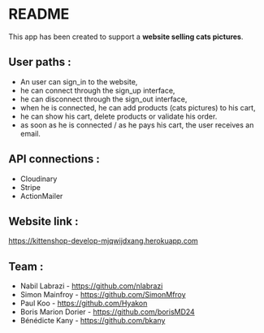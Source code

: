 # README
This app has been created to support a __website selling cats pictures__. 

## User paths : 
- An user can sign_in to the website,
- he can connect through the sign_up interface,
- he can disconnect through the sign_out interface,
- when he is connected, he can add products (cats pictures) to his cart,
- he can show his cart, delete products or validate his order.
- as soon as he is connected / as he pays his cart, the user receives an email. 

## API connections : 
- Cloudinary
- Stripe
- ActionMailer

## Website link :
https://kittenshop-develop-mjqwijdxang.herokuapp.com

## Team : 
- Nabil Labrazi - https://github.com/nlabrazi
- Simon Mainfroy - https://github.com/SimonMfroy
- Paul Koo - https://github.com/Hyakon
- Boris Marion Dorier - https://github.com/borisMD24
- Bénédicte Kany - https://github.com/bkany